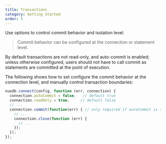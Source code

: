 ```yaml
---
title: Transactions
category: Getting Started
order: 5
---
```


Use options to control commit behavior and isolation level.

> Commit behavior can be configured at the connection or statement level.

By default transactions are not read-only, and auto-commit is enabled; unless
otherwise configured, users should not have to call commit as statements are
committed at the point of execution.

The following shows how to set configure the commit behavior at the connection level,
and manually control transaction boundaries:

```javascript
nuodb.connect(config, function (err, connection) {
  connection.autoCommit = false;   // default true
  connection.readOnly = true;     // default false
  // ...
  connection.commit(function(err) { // only required if autoCommit is set to false
    // ...
    connection.close(function (err) {
      // ...
    });
  });
});

```
